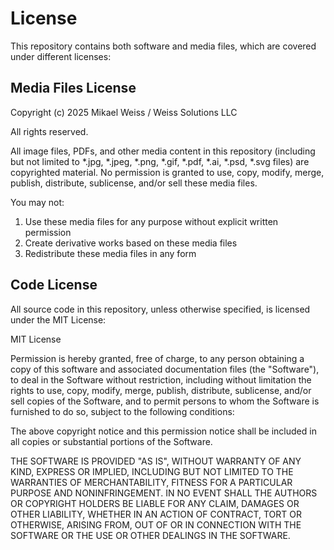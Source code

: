 # License

This repository contains both software and media files, which are covered under different licenses:

## Media Files License
Copyright (c) 2025 Mikael Weiss / Weiss Solutions LLC

All rights reserved.

All image files, PDFs, and other media content in this repository (including but not limited to *.jpg, *.jpeg, *.png, *.gif, *.pdf, *.ai, *.psd, *.svg files) are copyrighted material. No permission is granted to use, copy, modify, merge, publish, distribute, sublicense, and/or sell these media files.

You may not:
1. Use these media files for any purpose without explicit written permission
2. Create derivative works based on these media files
3. Redistribute these media files in any form

## Code License
All source code in this repository, unless otherwise specified, is licensed under the MIT License:

MIT License

Permission is hereby granted, free of charge, to any person obtaining a copy of this software and associated documentation files (the "Software"), to deal in the Software without restriction, including without limitation the rights to use, copy, modify, merge, publish, distribute, sublicense, and/or sell copies of the Software, and to permit persons to whom the Software is furnished to do so, subject to the following conditions:

The above copyright notice and this permission notice shall be included in all copies or substantial portions of the Software.

THE SOFTWARE IS PROVIDED "AS IS", WITHOUT WARRANTY OF ANY KIND, EXPRESS OR IMPLIED, INCLUDING BUT NOT LIMITED TO THE WARRANTIES OF MERCHANTABILITY, FITNESS FOR A PARTICULAR PURPOSE AND NONINFRINGEMENT. IN NO EVENT SHALL THE AUTHORS OR COPYRIGHT HOLDERS BE LIABLE FOR ANY CLAIM, DAMAGES OR OTHER LIABILITY, WHETHER IN AN ACTION OF CONTRACT, TORT OR OTHERWISE, ARISING FROM, OUT OF OR IN CONNECTION WITH THE SOFTWARE OR THE USE OR OTHER DEALINGS IN THE SOFTWARE.
